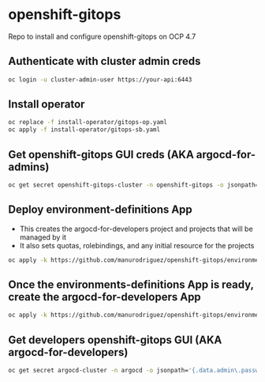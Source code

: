 # openshift-gitops
Repo to install and configure openshift-gitops on OCP 4.7


## Authenticate with cluster admin creds

```bash
oc login -u cluster-admin-user https://your-api:6443
```

## Install operator

```bash
oc replace -f install-operator/gitops-op.yaml
oc apply -f install-operator/gitops-sb.yaml
```

## Get openshift-gitops GUI creds (AKA argocd-for-admins)

```bash
oc get secret openshift-gitops-cluster -n openshift-gitops -o jsonpath='{.data.admin\.password}' | base64 -d
```

## Deploy environment-definitions App

- This creates the argocd-for-developers project and projects that will be managed by it
- It also sets quotas, rolebindings, and any initial resource for the projects

```bash
oc apply -k https://github.com/manurodriguez/openshift-gitops/environment/openshift-gitops 
```

## Once the environments-definitions App is ready, create the argocd-for-developers App

```bash
oc apply -k https://github.com/manurodriguez/openshift-gitops/environment/argocd-for-developers
```

## Get developers openshift-gitops GUI (AKA argocd-for-developers)

```bash
oc get secret argocd-cluster -n argocd -o jsonpath='{.data.admin\.password}' | base64 -d
```
